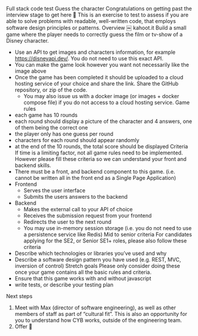 
Full stack code test
Guess the character
Congratulations on getting past the interview stage to get here 🎉
This is an exercise to test to assess if you are able to solve problems with readable, well-written code, that employs software design principles or patterns.
Overview
￼
kahoot.it
Build a small game where the player needs to correctly guess the film or tv-show of a Disney character.
* Use an API to get images and characters information, for example https://disneyapi.dev/. You do not need to use this exact API.
* You can make the game look however you want not necessarily like the image above
* Once the game has been completed it should be uploaded to a cloud hosting service of your choice and share the link. Share the GitHub repository, or zip of the code.
    * You may also issue us with a docker image (or images + docker compose file) if you do not access to a cloud hosting service.
Game rules
* each game has 10 rounds
* each round should display a picture of the character and 4 answers, one of them being the correct one
* the player only has one guess per round
* characters for each round should appear randomly
* at the end of the 10 rounds, the total score should be displayed
Criteria
If time is a limiting factor, not all game rules need to be implemented. However please fill these criteria so we can understand your front and backend skills.
* There must be a front, and backend component to this game. (i.e. cannot be written all in the front end as a Single Page Application)
* Frontend
    * Serves the user interface
    * Submits the users answers to the backend
* Backend
    * Makes the external call to your API of choice
    * Receives the submission request from your frontend
    * Redirects the user to the next round
    * You may use in-memory session storage (i.e. you do not need to use a persistence service like Redis)
Mid to senior criteria
For candidates applying for the SE2, or Senior SE1+ roles, please also follow these criteria
* Describe which technologies or libraries you’ve used and why
* Describe a software design pattern you have used (e.g. REST, MVC, inversion of control)
Stretch goals
Please only consider doing these once your game contains all the basic rules and criteria.
* Ensure that this game works with and without javascript
* write tests, or describe your testing plan

Next steps
1. Meet with Max (director of software engineering), as well as other members of staff as part of “cultural fit”. This is also an opportunity for you to understand how CYB works, outside of the engineering team.
2. Offer 🤝

